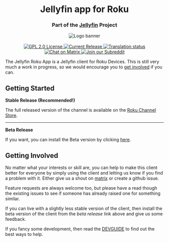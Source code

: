 <p>
    <h1 style="text-align: center;">Jellyfin app for Roku</h1>
    <h3 style="text-align: center;">Part of the <a href="https://jellyfin.media/">Jellyfin</a> Project</h3>
</p>

<p align="center">
<img alt="Logo banner" src="https://raw.githubusercontent.com/jellyfin/jellyfin-ux/master/branding/SVG/banner-logo-solid.svg?sanitize=true"/>
<br/><br/>
<a href="https://github.com/jellyfin/jellyfin-roku">
<img alt="GPL 2.0 License" src="https://img.shields.io/github/license/jellyfin/jellyfin-roku.svg"/>
</a>
<a href="https://github.com/jellyfin/jellyfin-roku/releases">
<img alt="Current Release" src="https://img.shields.io/github/release/jellyfin/jellyfin-roku.svg"/>
</a>
<a href="https://translate.jellyfin.org/projects/jellyfin/jellyfin-roku/?utm_source=widget">
<img src="https://translate.jellyfin.org/widgets/jellyfin/-/jellyfin-roku/svg-badge.svg" alt="Translation status" />
</a>
<br/>
<a href="https://matrix.to/#/+jellyfin:matrix.org">
<img alt="Chat on Matrix" src="https://img.shields.io/matrix/jellyfin:matrix.org.svg?logo=matrix"/>
</a>
<a href="https://www.reddit.com/r/jellyfin">
<img alt="Join our Subreddit" src="https://img.shields.io/badge/reddit-r%2Fjellyfin-%23FF5700.svg"/>
</a>
</p>

The Jellyfin Roku App is a Jellyfin client for Roku Devices.  This is still very much a work in progress, so we would encourage you to [get involved](#get_involved) if you can.



## Getting Started
 **Stable Release (Recommended!)**

The full released version of the channel is available on the [Roku Channel Store](https://my.roku.com/add/jellyfin).

---
**Beta Release**

If you want, you can install the Beta version by clicking [here](https://my.roku.com/add/jellyfinbeta).


## Getting Involved<a name="get_involved"></a>

No matter what your interests or skill are, you can help to make this client better for everyone by simply using the client and letting us know if you find a problem with it.   Either give us a shout on [matrix](https://matrix.to/#/+jellyfin:matrix.org) or create a github issue.

Feature requests are always welcome too, but please have a read though the existing issues to see if someone has already raised one for something similar.

If you can live with a slightly less stable version of the client, then install the beta version of the client from the *beta release* link above and give us some feedback.

If you fancy some development, then read the [DEVGUIDE](DEVGUIDE.md) to find out the best ways to help.
